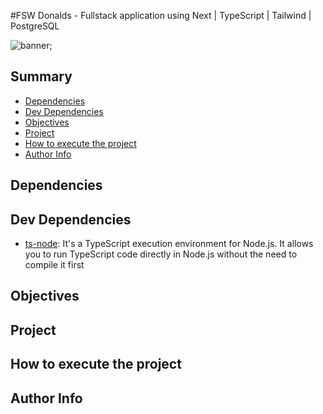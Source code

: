 #FSW Donalds - Fullstack application using Next | TypeScript | Tailwind | PostgreSQL

![banner]();

## Summary

- [Dependencies](#dependencies)
- [Dev Dependencies](#dev-dependencies)
- [Objectives](#objectives)
- [Project](#project)
- [How to execute the project](#how-to-execute-the-project)
- [Author Info](#author-info)

## Dependencies

## Dev Dependencies

- [ts-node](https://www.npmjs.com/package/ts-node): It's a TypeScript execution environment for Node.js. It allows you to run TypeScript code directly in Node.js without the need to compile it first

## Objectives

## Project

## How to execute the project

## Author Info
